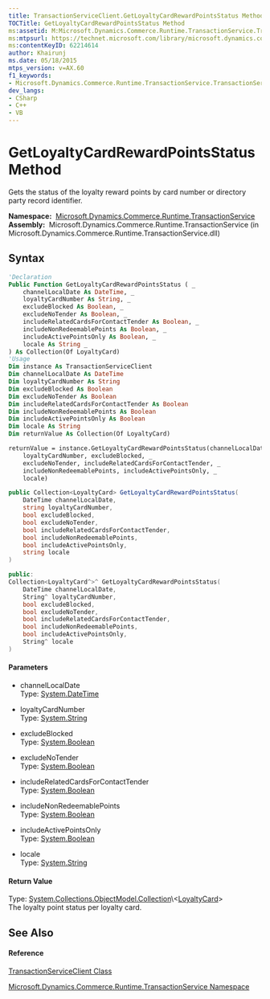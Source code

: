 ```yaml
---
title: TransactionServiceClient.GetLoyaltyCardRewardPointsStatus Method  (Microsoft.Dynamics.Commerce.Runtime.TransactionService)
TOCTitle: GetLoyaltyCardRewardPointsStatus Method
ms:assetid: M:Microsoft.Dynamics.Commerce.Runtime.TransactionService.TransactionServiceClient.GetLoyaltyCardRewardPointsStatus(System.DateTime,System.String,System.Boolean,System.Boolean,System.Boolean,System.Boolean,System.Boolean,System.String)
ms:mtpsurl: https://technet.microsoft.com/library/microsoft.dynamics.commerce.runtime.transactionservice.transactionserviceclient.getloyaltycardrewardpointsstatus(v=AX.60)
ms:contentKeyID: 62214614
author: Khairunj
ms.date: 05/18/2015
mtps_version: v=AX.60
f1_keywords:
- Microsoft.Dynamics.Commerce.Runtime.TransactionService.TransactionServiceClient.GetLoyaltyCardRewardPointsStatus
dev_langs:
- CSharp
- C++
- VB
---
```


# GetLoyaltyCardRewardPointsStatus Method

Gets the status of the loyalty reward points by card number or directory party record identifier.

**Namespace:**  [Microsoft.Dynamics.Commerce.Runtime.TransactionService](microsoft-dynamics-commerce-runtime-transactionservice-namespace.md)  
**Assembly:**  Microsoft.Dynamics.Commerce.Runtime.TransactionService (in Microsoft.Dynamics.Commerce.Runtime.TransactionService.dll)

## Syntax

``` vb
'Declaration
Public Function GetLoyaltyCardRewardPointsStatus ( _
    channelLocalDate As DateTime, _
    loyaltyCardNumber As String, _
    excludeBlocked As Boolean, _
    excludeNoTender As Boolean, _
    includeRelatedCardsForContactTender As Boolean, _
    includeNonRedeemablePoints As Boolean, _
    includeActivePointsOnly As Boolean, _
    locale As String _
) As Collection(Of LoyaltyCard)
'Usage
Dim instance As TransactionServiceClient
Dim channelLocalDate As DateTime
Dim loyaltyCardNumber As String
Dim excludeBlocked As Boolean
Dim excludeNoTender As Boolean
Dim includeRelatedCardsForContactTender As Boolean
Dim includeNonRedeemablePoints As Boolean
Dim includeActivePointsOnly As Boolean
Dim locale As String
Dim returnValue As Collection(Of LoyaltyCard)

returnValue = instance.GetLoyaltyCardRewardPointsStatus(channelLocalDate, _
    loyaltyCardNumber, excludeBlocked, _
    excludeNoTender, includeRelatedCardsForContactTender, _
    includeNonRedeemablePoints, includeActivePointsOnly, _
    locale)
```

``` csharp
public Collection<LoyaltyCard> GetLoyaltyCardRewardPointsStatus(
    DateTime channelLocalDate,
    string loyaltyCardNumber,
    bool excludeBlocked,
    bool excludeNoTender,
    bool includeRelatedCardsForContactTender,
    bool includeNonRedeemablePoints,
    bool includeActivePointsOnly,
    string locale
)
```

``` c++
public:
Collection<LoyaltyCard^>^ GetLoyaltyCardRewardPointsStatus(
    DateTime channelLocalDate, 
    String^ loyaltyCardNumber, 
    bool excludeBlocked, 
    bool excludeNoTender, 
    bool includeRelatedCardsForContactTender, 
    bool includeNonRedeemablePoints, 
    bool includeActivePointsOnly, 
    String^ locale
)
```

#### Parameters

  - channelLocalDate  
    Type: [System.DateTime](https://technet.microsoft.com/library/03ybds8y\(v=ax.60\))  

<!-- end list -->

  - loyaltyCardNumber  
    Type: [System.String](https://technet.microsoft.com/library/s1wwdcbf\(v=ax.60\))  

<!-- end list -->

  - excludeBlocked  
    Type: [System.Boolean](https://technet.microsoft.com/library/a28wyd50\(v=ax.60\))  

<!-- end list -->

  - excludeNoTender  
    Type: [System.Boolean](https://technet.microsoft.com/library/a28wyd50\(v=ax.60\))  

<!-- end list -->

  - includeRelatedCardsForContactTender  
    Type: [System.Boolean](https://technet.microsoft.com/library/a28wyd50\(v=ax.60\))  

<!-- end list -->

  - includeNonRedeemablePoints  
    Type: [System.Boolean](https://technet.microsoft.com/library/a28wyd50\(v=ax.60\))  

<!-- end list -->

  - includeActivePointsOnly  
    Type: [System.Boolean](https://technet.microsoft.com/library/a28wyd50\(v=ax.60\))  

<!-- end list -->

  - locale  
    Type: [System.String](https://technet.microsoft.com/library/s1wwdcbf\(v=ax.60\))  

#### Return Value

Type: [System.Collections.ObjectModel.Collection](https://technet.microsoft.com/library/ms132397\(v=ax.60\))\<[LoyaltyCard](loyaltycard-class-microsoft-dynamics-commerce-runtime-datamodel.md)\>  
The loyalty point status per loyalty card.  

## See Also

#### Reference

[TransactionServiceClient Class](transactionserviceclient-class-microsoft-dynamics-commerce-runtime-transactionservice.md)

[Microsoft.Dynamics.Commerce.Runtime.TransactionService Namespace](microsoft-dynamics-commerce-runtime-transactionservice-namespace.md)


